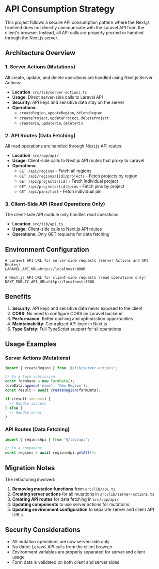 # API Consumption Strategy

This project follows a secure API consumption pattern where the Next.js frontend does not directly communicate with the Laravel API from the client's browser. Instead, all API calls are properly proxied or handled through the Next.js server.

## Architecture Overview

### 1. Server Actions (Mutations)
All create, update, and delete operations are handled using Next.js Server Actions:

- **Location**: `src/lib/server-actions.ts`
- **Usage**: Direct server-side calls to Laravel API
- **Security**: API keys and sensitive data stay on the server
- **Operations**: 
  - `createRegion`, `updateRegion`, `deleteRegion`
  - `createProject`, `updateProject`, `deleteProject`
  - `createPin`, `updatePin`, `deletePin`

### 2. API Routes (Data Fetching)
All read operations are handled through Next.js API routes:

- **Location**: `src/app/api/`
- **Usage**: Client-side calls to Next.js API routes that proxy to Laravel
- **Operations**:
  - `GET /api/regions` - Fetch all regions
  - `GET /api/regions/[id]/projects` - Fetch projects by region
  - `GET /api/projects/[id]` - Fetch individual project
  - `GET /api/projects/[id]/pins` - Fetch pins by project
  - `GET /api/pins/[id]` - Fetch individual pin

### 3. Client-Side API (Read Operations Only)
The client-side API module only handles read operations:

- **Location**: `src/lib/api.ts`
- **Usage**: Client-side calls to Next.js API routes
- **Operations**: Only GET requests for data fetching

## Environment Configuration

```env
# Laravel API URL for server-side requests (Server Actions and API Routes)
LARAVEL_API_URL=http://localhost:8000

# Next.js API URL for client-side requests (read operations only)
NEXT_PUBLIC_API_URL=http://localhost:3000
```

## Benefits

1. **Security**: API keys and sensitive data never exposed to the client
2. **CORS**: No need to configure CORS on Laravel backend
3. **Performance**: Better caching and optimization opportunities
4. **Maintainability**: Centralized API logic in Next.js
5. **Type Safety**: Full TypeScript support for all operations

## Usage Examples

### Server Actions (Mutations)
```typescript
import { createRegion } from '@/lib/server-actions';

// In a form submission
const formData = new FormData();
formData.append('name', 'New Region');
const result = await createRegion(formData);

if (result.success) {
  // Handle success
} else {
  // Handle error
}
```

### API Routes (Data Fetching)
```typescript
import { regionsApi } from '@/lib/api';

// In a component
const regions = await regionsApi.getAll();
```

## Migration Notes

The refactoring involved:

1. **Removing mutation functions** from `src/lib/api.ts`
2. **Creating server actions** for all mutations in `src/lib/server-actions.ts`
3. **Creating API routes** for data fetching in `src/app/api/`
4. **Updating components** to use server actions for mutations
5. **Updating environment configuration** to separate server and client API URLs

## Security Considerations

- All mutation operations are now server-side only
- No direct Laravel API calls from the client browser
- Environment variables are properly separated for server and client usage
- Form data is validated on both client and server sides
